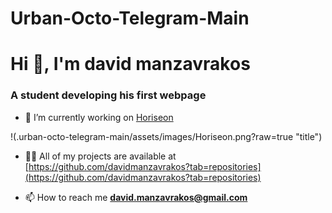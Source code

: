 # Urban-Octo-Telegram-Main

<link rel=style.css>
<h1>Hi 👋, I'm david manzavrakos</h1>
<h3>A student developing his first webpage</h3>

- 🔭 I’m currently working on [Horiseon](https://davidmanzavrakos.github.io/Urban-Octo/)

!(.urban-octo-telegram-main/assets/images/Horiseon.png?raw=true "title")

<!-- Description -->

- 👨‍💻 All of my projects are available at [https://github.com/davidmanzavrakos?tab=repositories](https://github.com/davidmanzavrakos?tab=repositories)

- 📫 How to reach me **david.manzavrakos@gmail.com**


